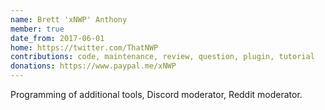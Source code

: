 ```yaml
---
name: Brett 'xNWP' Anthony
member: true
date_from: 2017-06-01
home: https://twitter.com/ThatNWP
contributions: code, maintenance, review, question, plugin, tutorial
donations: https://www.paypal.me/xNWP
---
```

Programming of additional tools, Discord moderator, Reddit moderator.

